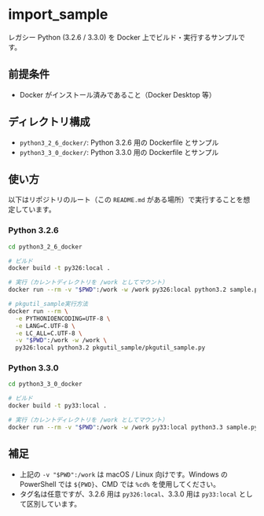 # import_sample

レガシー Python (3.2.6 / 3.3.0) を Docker 上でビルド・実行するサンプルです。

## 前提条件
- Docker がインストール済みであること（Docker Desktop 等）

## ディレクトリ構成
- `python3_2_6_docker/`: Python 3.2.6 用の Dockerfile とサンプル
- `python3_3_0_docker/`: Python 3.3.0 用の Dockerfile とサンプル

## 使い方
以下はリポジトリのルート（この `README.md` がある場所）で実行することを想定しています。

### Python 3.2.6
```bash
cd python3_2_6_docker

# ビルド
docker build -t py326:local .

# 実行（カレントディレクトリを /work としてマウント）
docker run --rm -v "$PWD":/work -w /work py326:local python3.2 sample.py

# pkgutil_sample実行方法
docker run --rm \
  -e PYTHONIOENCODING=UTF-8 \
  -e LANG=C.UTF-8 \
  -e LC_ALL=C.UTF-8 \
  -v "$PWD":/work -w /work \
  py326:local python3.2 pkgutil_sample/pkgutil_sample.py
```

### Python 3.3.0
```bash
cd python3_3_0_docker

# ビルド
docker build -t py33:local .

# 実行（カレントディレクトリを /work としてマウント）
docker run --rm -v "$PWD":/work -w /work py33:local python3.3 sample.py
```

## 補足
- 上記の `-v "$PWD":/work` は macOS / Linux 向けです。Windows の PowerShell では `${PWD}`、CMD では `%cd%` を使用してください。
- タグ名は任意ですが、3.2.6 用は `py326:local`、3.3.0 用は `py33:local` として区別しています。
